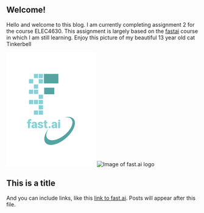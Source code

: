 ## Welcome!
Hello and welcome to this blog. I am currently completing assignment 2 for the course ELEC4630. This assignment is largely based on the [fastai](https://www.fast.ai) course in which I am still learning. Enjoy this picture of my beautiful 13 year old cat Tinkerbell

![Image of fast.ai logo](images/logo.png)
![Image of fast.ai logo](images/tinkerbell.png)
## This is a title

And you can include links, like this [link to fast.ai](https://www.fast.ai). Posts will appear after this file. 
